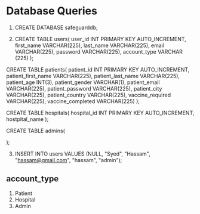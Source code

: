 # Database Queries

1. CREATE DATABASE safeguarddb;

2. CREATE TABLE users(
	user_id INT PRIMARY KEY AUTO_INCREMENT,
    first_name VARCHAR(225),
    last_name VARCHAR(225),
    email VARCHAR(225),
	password VARCHAR(225),
    account_type VARCHAR (225)
);

CREATE TABLE patients(
	patient_id INT PRIMARY KEY AUTO_INCREMENT,
    patient_first_name VARCHAR(225),
    patient_last_name VARCHAR(225),
    patient_age INT(3),
    patient_gender VARCHAR(1),
    patient_email VARCHAR(225),
    patient_password VARCHAR(225),
    patient_city VARCHAR(225),
    patient_country VARCHAR(225),
    vaccine_required VARCHAR(225),
    vaccine_completed VARCHAR(225)
);

CREATE TABLE hospitals(
    hospital_id INT PRIMARY KEY AUTO_INCREMENT,
    hostpital_name 
);

CREATE TABLE admins(

);

3. INSERT INTO users VALUES (NULL, "Syed", "Hassam", "hassam@gmail.com", "hassam", "admin");

## account_type

1. Patient
2. Hospital
3. Admin